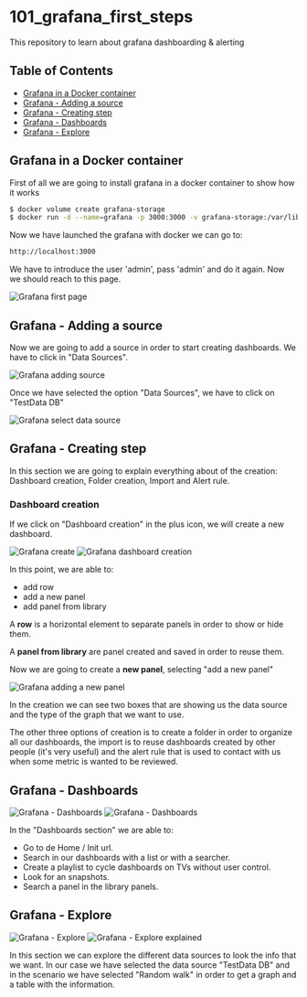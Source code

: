# 101_grafana_first_steps
This repository to learn about grafana dashboarding &amp; alerting

## Table of Contents
* [Grafana in a Docker container](#grafana-in-a-docker-contanier)
* [Grafana - Adding a source](#grafana---adding-a-source)
* [Grafana - Creating step](#grafana---creating-step)
* [Grafana - Dashboards](#grafana---dashboards)
* [Grafana - Explore](#grafana---explore)


## Grafana in a Docker container
First of all we are going to install grafana in a docker container to show how it works

```sh
$ docker volume create grafana-storage
$ docker run -d --name=grafana -p 3000:3000 -v grafana-storage:/var/lib/grafana grafana/grafana
```

Now we have launched the grafana with docker we can go to:
```sh
http://localhost:3000
```

We have to introduce the user 'admin', pass 'admin' and do it again. Now we should reach to this page.

![Grafana first page](img/grafana_first_page.png)


## Grafana - Adding a source

Now we are going to add a source in order to start creating dashboards. We have to click in "Data Sources".

![Grafana adding source](img/grafana_adding_source.png)


Once we have selected the option "Data Sources", we have to click on "TestData DB"

![Grafana select data source](img/grafana_select_data_source.png)


## Grafana - Creating step

In this section we are going to explain everything about of the creation: Dashboard creation, Folder creation, Import and Alert rule.

### Dashboard creation

If we click on "Dashboard creation" in the plus icon, we will create a new dashboard.

![Grafana create](img/grafana_creating.png)
![Grafana dashboard creation](img/grafana_dashboard_creation.png)

In this point, we are able to:
* add row
* add a new panel
* add panel from library

A **row** is a horizontal element to separate panels in order to show or hide them.

A **panel from library** are panel created and saved in order to reuse them.

Now we are going to create a **new panel**, selecting "add a new panel"

![Grafana adding a new panel](img/grafana_new_panel.png)

In the creation we can see two boxes that are showing us the data source and the type of the graph that we want to use.

The other three options of creation is to create a folder in order to organize all our dashboards, the import is to reuse dashboards created by other people (it's very useful) and the alert rule that is used to contact with us when some metric is wanted to be reviewed.

## Grafana - Dashboards
![Grafana - Dashboards](img/grafana_dashboard_section.png)
![Grafana - Dashboards](img/grafana_dashboard_section_explained.png)

In the "Dashboards section" we are able to:
* Go to de Home / Init url. 
* Search in our dashboards with a list or with a searcher.
* Create a playlist to cycle dashboards on TVs without user control.
* Look for an snapshots.
* Search a panel in the library panels.


## Grafana - Explore
![Grafana - Explore](img/grafana_explore_section.png)
![Grafana - Explore explained](img/grafana_explore_section_explained.png)

In this section we can explore the different data sources to look the info that we want. In our case we have selected the data source "TestData DB" and in the scenario we have selected "Random walk" in order to get a graph and a table with the information.
